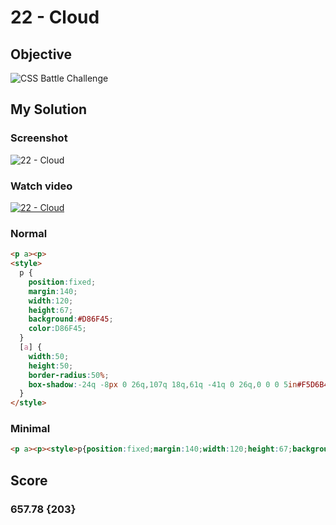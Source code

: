 # 22 - Cloud

## Objective

![CSS Battle Challenge](https://cssbattle.dev/targets/22.png)

## My Solution

### Screenshot

![22 - Cloud](https://i.imgur.com/poXNXH8.jpeg)

### Watch video

[![22 - Cloud](https://upload.wikimedia.org/wikipedia/commons/b/b8/YouTube_Logo_2017.svg)](https://youtu.be/jPUwnGQ_tj8)

### Normal

```html
<p a><p>
<style>  
  p {
    position:fixed;
    margin:140;
    width:120;
    height:67;
    background:#D86F45;
    color:D86F45;    
  }
  [a] {
    width:50;
    height:50;
    border-radius:50%;
    box-shadow:-24q -8px 0 26q,107q 18q,61q -41q 0 26q,0 0 0 5in#F5D6B4;
  }  
</style>
```

### Minimal

```html
<p a><p><style>p{position:fixed;margin:140;width:120;height:67;background:#D86F45;color:D86F45}[a]{width:50;height:50;border-radius:50%;box-shadow:-24q -8q 0 26q,107q 18q,61q -41q 0 26q,0 0 0 5in#F5D6B4;
```

## Score

### 657.78 {203}
